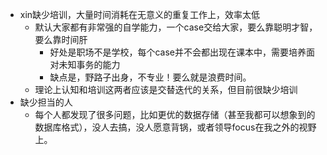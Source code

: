 - xin缺少培训，大量时间消耗在无意义的重复工作上，效率太低
  - 默认大家都有非常强的自学能力，一个case交给大家，要么靠聪明才智，要么靠时间肝
    - 好处是职场不是学校，每个case并不会都出现在课本中，需要培养面对未知事务的能力
    - 缺点是，野路子出身，不专业！要么就是浪费时间。
  - 理论上认知和培训这两者应该是交替迭代的关系，但目前很缺少培训
- 缺少担当的人
  - 每个人都发现了很多问题，比如更优的数据存储（甚至我都可以想象到的数据库格式），没人去搞，没人愿意背锅，或者领导focus在我之外的视野上。